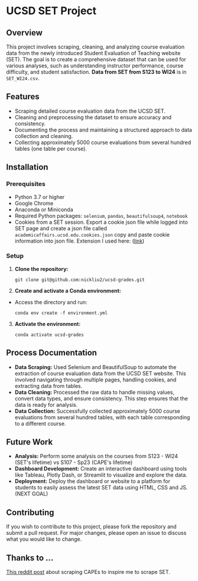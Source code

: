 # UCSD SET Project

## Overview
This project involves scraping, cleaning, and analyzing course evaluation data from the newly introduced Student Evaluation of Teaching website (SET). The goal is to create a comprehensive dataset that can be used for various analyses, such as understanding instructor performance, course difficulty, and student satisfaction. **Data from SET from S123 to WI24** is in `SET_WI24.csv`.

## Features
- Scraping detailed course evaluation data from the UCSD SET.
- Cleaning and preprocessing the dataset to ensure accuracy and consistency.
- Documenting the process and maintaining a structured approach to data collection and cleaning.
- Collecting approximately 5000 course evaluations from several hundred tables (one table per course).

## Installation

### Prerequisites
- Python 3.7 or higher
- Google Chrome
- Anaconda or Miniconda
- Required Python packages: `selenium`, `pandas`, `beautifulsoup4`, `notebook`
- Cookies from a SET session. Export a cookie json file while logged into SET page and create a json file called `academicaffairs.ucsd.edu.cookies.json` copy and paste cookie information into json file. Extension I used here: ([link](https://chromewebstore.google.com/detail/export-cookie-json-file-f/nmckokihipjgplolmcmjakknndddifde?pli=1))

### Setup
1. **Clone the repository:**
    ```
    git clone git@github.com:nickliu2/ucsd-grades.git
    ```

2. **Create and activate a Conda environment:**
- Access the directory and run:
    ```
    conda env create -f environment.yml
    ```

3. **Activate the environment:**
    ```
    conda activate ucsd-grades
    ```

## Process Documentation
- **Data Scraping:** Used Selenium and BeautifulSoup to automate the extraction of course evaluation data from the UCSD SET website. This involved navigating through multiple pages, handling cookies, and extracting data from tables.
- **Data Cleaning:** Processed the raw data to handle missing values, convert data types, and ensure consistency. This step ensures that the data is ready for analysis.
- **Data Collection:** Successfully collected approximately 5000 course evaluations from several hundred tables, with each table corresponding to a different course.

## Future Work
- **Analysis:** Perform some analysis on the courses from S123 - WI24 (SET's lifetime) vs S107 - Sp23 (CAPE's lifetime)
- **Dashboard Development:** Create an interactive dashboard using tools like Tableau, Plotly Dash, or Streamlit to visualize and explore the data.
- **Deployment:** Deploy the dashboard or website to a platform for students to easily assess the latest SET data using HTML, CSS and JS. (NEXT GOAL)

## Contributing
If you wish to contribute to this project, please fork the repository and submit a pull request. For major changes, please open an issue to discuss what you would like to change.

## Thanks to ...
[This reddit post](https://www.reddit.com/r/UCSD/comments/14uh5q5/since_capes_is_being_retired_i_scraped_all_its/) about scraping CAPEs to inspire me to scrape SET.